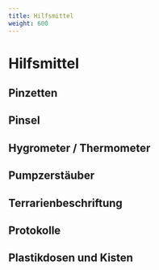 ```yaml
---
title: Hilfsmittel
weight: 600
---
```


# Hilfsmittel

## Pinzetten

## Pinsel

## Hygrometer / Thermometer

## Pumpzerstäuber

## Terrarienbeschriftung

## Protokolle

## Plastikdosen und Kisten